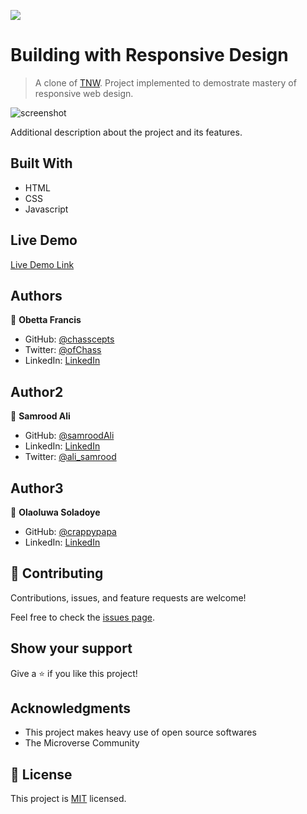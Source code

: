 ![](https://img.shields.io/badge/Microverse-blueviolet)

# Building with Responsive Design

> A clone of [TNW](https://perma.cc/M5ZV-Q2D6). Project implemented to demostrate mastery of responsive web design.

![screenshot](./app_screenshot.png)

Additional description about the project and its features.

## Built With

- HTML
- CSS
- Javascript

## Live Demo

[Live Demo Link](https://chasscepts.github.io/tnw-clone/)


## Authors

👤 **Obetta Francis**

- GitHub: [@chasscepts](https://github.com/chasscepts)
- Twitter: [@ofChass](https://twitter.com/ofChass)
- LinkedIn: [LinkedIn](https://www.linkedin.com/in/francis-obetta-4033b71bb/)

## Author2

👤 **Samrood Ali**

- GitHub: [@samroodAli](https://github.com/SamroodAli)
- LinkedIn: [LinkedIn](https://www.linkedin.com/in/samrood-ali/)
- Twitter: [@ali_samrood](https://twitter.com/ali_samrood)

## Author3

👤 **Olaoluwa Soladoye**

- GitHub: [@crappypapa](https://github.com/crappypapa)
- LinkedIn: [LinkedIn](https://www.linkedin.com/in/olaoluwa-soladoye/)

## 🤝 Contributing

Contributions, issues, and feature requests are welcome!

Feel free to check the [issues page](https://github.com/chasscepts/project-sneak-peak/issues).

## Show your support

Give a ⭐️ if you like this project!

## Acknowledgments

- This project makes heavy use of open source softwares
- The Microverse Community

## 📝 License

This project is [MIT](lic.url) licensed.
